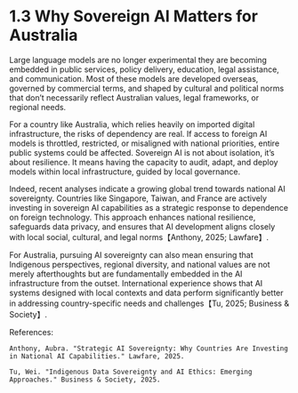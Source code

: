 # 1.3 Why Sovereign AI Matters for Australia

Large language models are no longer experimental they are becoming embedded in public services, policy delivery, education, legal assistance, and communication. Most of these models are developed overseas, governed by commercial terms, and shaped by cultural and political norms that don’t necessarily reflect Australian values, legal frameworks, or regional needs.

For a country like Australia, which relies heavily on imported digital infrastructure, the risks of dependency are real. If access to foreign AI models is throttled, restricted, or misaligned with national priorities, entire public systems could be affected. Sovereign AI is not about isolation, it’s about resilience. It means having the capacity to audit, adapt, and deploy models within local infrastructure, guided by local governance.

Indeed, recent analyses indicate a growing global trend towards national AI sovereignty. Countries like Singapore, Taiwan, and France are actively investing in sovereign AI capabilities as a strategic response to dependence on foreign technology. This approach enhances national resilience, safeguards data privacy, and ensures that AI development aligns closely with local social, cultural, and legal norms【Anthony, 2025; Lawfare】.

For Australia, pursuing AI sovereignty can also mean ensuring that Indigenous perspectives, regional diversity, and national values are not merely afterthoughts but are fundamentally embedded in the AI infrastructure from the outset. International experience shows that AI systems designed with local contexts and data perform significantly better in addressing country-specific needs and challenges【Tu, 2025; Business & Society】.

References:

    Anthony, Aubra. "Strategic AI Sovereignty: Why Countries Are Investing in National AI Capabilities." Lawfare, 2025.

    Tu, Wei. "Indigenous Data Sovereignty and AI Ethics: Emerging Approaches." Business & Society, 2025.

